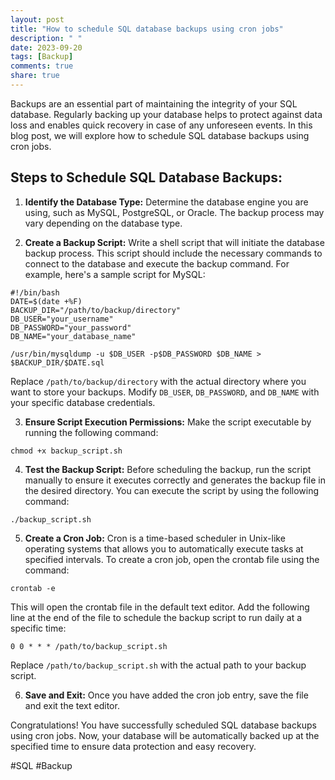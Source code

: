 ```yaml
---
layout: post
title: "How to schedule SQL database backups using cron jobs"
description: " "
date: 2023-09-20
tags: [Backup]
comments: true
share: true
---
```


Backups are an essential part of maintaining the integrity of your SQL database. Regularly backing up your database helps to protect against data loss and enables quick recovery in case of any unforeseen events. In this blog post, we will explore how to schedule SQL database backups using cron jobs.

## Steps to Schedule SQL Database Backups:

1. **Identify the Database Type:** Determine the database engine you are using, such as MySQL, PostgreSQL, or Oracle. The backup process may vary depending on the database type.

2. **Create a Backup Script:** Write a shell script that will initiate the database backup process. This script should include the necessary commands to connect to the database and execute the backup command. For example, here's a sample script for MySQL:

```shell
#!/bin/bash
DATE=$(date +%F)
BACKUP_DIR="/path/to/backup/directory"
DB_USER="your_username"
DB_PASSWORD="your_password"
DB_NAME="your_database_name"

/usr/bin/mysqldump -u $DB_USER -p$DB_PASSWORD $DB_NAME > $BACKUP_DIR/$DATE.sql
```

Replace `/path/to/backup/directory` with the actual directory where you want to store your backups. Modify `DB_USER`, `DB_PASSWORD`, and `DB_NAME` with your specific database credentials.

3. **Ensure Script Execution Permissions:** Make the script executable by running the following command:

```shell
chmod +x backup_script.sh
```

4. **Test the Backup Script:** Before scheduling the backup, run the script manually to ensure it executes correctly and generates the backup file in the desired directory. You can execute the script by using the following command:

```shell
./backup_script.sh
```

5. **Create a Cron Job:** Cron is a time-based scheduler in Unix-like operating systems that allows you to automatically execute tasks at specified intervals. To create a cron job, open the crontab file using the command:

```shell
crontab -e
```

This will open the crontab file in the default text editor. Add the following line at the end of the file to schedule the backup script to run daily at a specific time:

```
0 0 * * * /path/to/backup_script.sh
```

Replace `/path/to/backup_script.sh` with the actual path to your backup script.

6. **Save and Exit:** Once you have added the cron job entry, save the file and exit the text editor.

Congratulations! You have successfully scheduled SQL database backups using cron jobs. Now, your database will be automatically backed up at the specified time to ensure data protection and easy recovery.

#SQL #Backup